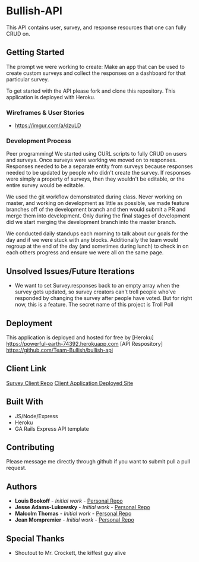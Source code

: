# Bullish-API

This API contains user, survey, and response resources that one can fully CRUD on.

## Getting Started

The prompt we were working to create: Make an app that can be used to create custom surveys and collect the responses on a dashboard for that particular survey.

To get started with the API please fork and clone this repository. This application is deployed with Heroku.

### Wireframes & User Stories

* https://imgur.com/a/dzuLD


### Development Process
Peer programming! We started using CURL scripts to fully CRUD on users and surveys. Once surveys were working we moved on to responses. Responses needed to be a separate entity from surveys because responses needed to be updated by people who didn't create the survey. If responses were simply a property of surveys, then they wouldn't be editable, or the entire survey would be editable.

We used the git workflow demonstrated during class. Never working on master, and working on development as little as possible, we made feature branches off of the development branch and then would submit a PR and merge them into development. Only during the final stages of development did we start merging the development branch into the master branch.

We conducted daily standups each morning to talk about our goals for the day and if we were stuck with any blocks. Additionally the team would regroup at the end of the day (and sometimes during lunch) to check in on each others progress and ensure we were all on the same page.

## Unsolved Issues/Future Iterations

* We want to set Survey.responses back to an empty array when the survey gets updated, so survey creators can't troll people who've responded by changing the survey after people have voted. But for right now, this is a feature. The secret name of this project is Troll Poll

## Deployment

This application is deployed and hosted for free by [Heroku] https://powerful-earth-74392.herokuapp.com
[API Respository] https://github.com/Team-Bullish/bullish-api

## Client Link
[Survey Client Repo](https://github.com/Team-Bullish/bullish-client-)
[Client Application Deployed Site](https://team-bullish.github.io/bullish-client-/)

## Built With

* JS/Node/Express
* Heroku
* GA Rails Express API template

## Contributing

Please message me directly through github if you want to submit pull a pull request.

## Authors

* **Louis Bookoff** - *Initial work* - [Personal Repo](https://github.com/louisbookoff)
* **Jesse Adams-Lukowsky** - *Initial work* - [Personal Repo](https://github.com/jal90)
* **Malcolm Thomas** - *Initial work* - [Personal Repo](https://github.com/mxavier91)
* **Jean Mompremier** - *Initial work* - [Personal Repo](https://github.com/jeangardy509)

## Special Thanks

* Shoutout to Mr. Crockett, the kiffest guy alive

